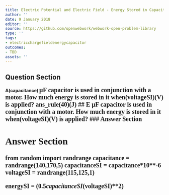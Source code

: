 ```yaml
---
title: Electric Potential and Electric Field - Energy Stored in Capacitors
author: ''
date: 9 January 2018
editor: ''
source: https://github.com/openwebwork/webwork-open-problem-library
type: ''
tags:
- electricchargefieldenergycapacitor
outcomes:
- TBD
assets: ''
---
```


## Question Section 

<b>
A(capacitance) <span style="font-family: 'Times'; font-size: 20px";>&mu;F<span> capacitor is used in conjunction with a motor. How much energy is stored in it when(voltageSI)(V) is applied?
ans_rule(40)(J)
## E
<span style="font-family: 'Times'; font-size: 20px";>&mu;F<span> capacitor is used in conjunction with a motor. How much energy is stored in it when(voltageSI)(V) is applied?
### Answer Section


## Answer Section

from random import randrange
capacitance = randrange(140,170,5)
capacitanceSI = capacitance*10**-6
voltageSI = randrange(115,125,1)

energySI = (0.5*capacitanceSI*(voltageSI)**2)